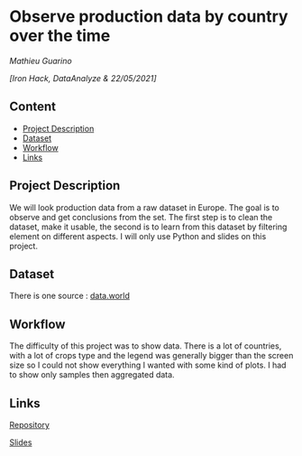 # Observe production data by country over the time
*Mathieu Guarino*

*[Iron Hack, DataAnalyze & 22/05/2021]*

## Content
- [Project Description](#project-description)
- [Dataset](#dataset)
- [Workflow](#workflow)
- [Links](#links)

<a name="project-description"></a>

## Project Description
We will look production data from a raw dataset in Europe.
The goal is to observe and get conclusions from the set. The first step is to clean the dataset, make it usable, the second is to learn from this dataset by filtering element on different aspects.
I will only use Python and slides on this project.

<a name="dataset"></a>

## Dataset
There is one source :
[data.world](https://data.world/agriculture/crop-production)


<a name="workflow"></a>

## Workflow
The difficulty of this project was to show data.
There is a lot of countries, with a lot of crops type and the legend was generally bigger than the screen size so I could not show everything I wanted with some kind of plots. I had to show only samples then aggregated data.


<a name="links"></a>

## Links

[Repository](https://github.com/screamzz/dataV2-labs/tree/master/module-2/Data%20Viz%20Project/)  

[Slides](https://docs.google.com/presentation/d/1lPHTSYeQsdkTN2FaC32gfcpgSeDfV2pmtyxKR7aQ9XU/edit?usp=sharing)

